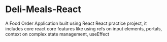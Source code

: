 # Deli-Meals-React
A Food Order Application built using React
React practice project, it includes core react core features like using refs on input elements, portals, context on complex state management, useEffect
